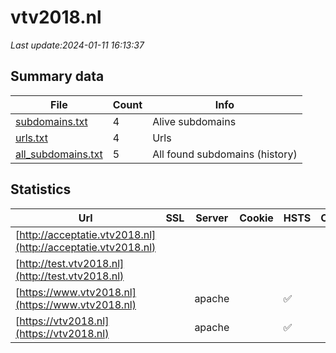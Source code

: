 # vtv2018.nl
*Last update:2024-01-11 16:13:37*
## Summary data
| File       | Count | Info |
|------------|-------|------|
|[subdomains.txt](/data/vtv2018/subdomains.txt)|4|Alive subdomains|
|[urls.txt](/data/vtv2018/urls.txt)|4|Urls|
|[all_subdomains.txt](/data/vtv2018/all_subdomains.txt)|5|All found subdomains (history)|
## Statistics
| Url | SSL | Server | Cookie | HSTS | CSP | XFO | XXP | RP | Tech |
|------------|-------|------|------|------|------|------|------|------|------|
|[http://acceptatie.vtv2018.nl](http://acceptatie.vtv2018.nl)| | | | | | | |:white_check_mark: | || |
|[http://test.vtv2018.nl](http://test.vtv2018.nl)| | | | | | | |:white_check_mark: | || |
|[https://www.vtv2018.nl](https://www.vtv2018.nl)| |apache| |:white_check_mark: | | |:white_check_mark: | |:white_check_mark: | |:white_check_mark: | |Apache HTTP Server D...| |
|[https://vtv2018.nl](https://vtv2018.nl)| |apache| |:white_check_mark: | | |:white_check_mark: | |:white_check_mark: | |:white_check_mark: | |Apache HTTP Server H...| |